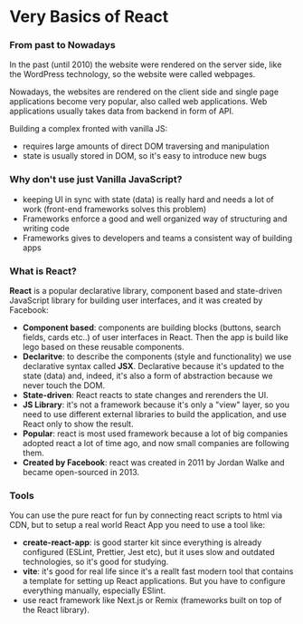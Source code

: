# Very Basics of React

### From past to Nowadays

In the past (until 2010) the website were rendered on the server side, like the WordPress technology, so the website were called webpages.

Nowadays, the websites are rendered on the client side and single page applications become very popular, also called web applications.
Web applications usually takes data from backend in form of API.

Building a complex fronted with vanilla JS:

- requires large amounts of direct DOM traversing and manipulation
- state is usually stored in DOM, so it's easy to introduce new bugs

### Why don't use just Vanilla JavaScript?

- keeping UI in sync with state (data) is really hard and needs a lot of work
  (front-end frameworks solves this problem)
- Frameworks enforce a good and well organized way of structuring and writing code
- Frameworks gives to developers and teams a consistent way of building apps

### What is React?

**React** is a popular declarative library, component based and state-driven JavaScript library for building user interfaces, and it was created by Facebook:

- **Component based**: components are building blocks (buttons, search fields, cards etc..) of user interfaces in React. Then the app is build like lego based on these reusable components.
- **Declaritve**: to describe the components (style and functionality) we use declarative syntax called **JSX**. Declarative because it's updated to the state (data) and, indeed, it's also a form of abstraction because we never touch the DOM.
- **State-driven**: React reacts to state changes and rerenders the UI.
- **JS Library**: it's not a framework because it's only a "view" layer, so you need to use different external libraries to build the application, and use React only to show the result.
- **Popular**: react is most used framework because a lot of big companies adopted react a lot of time ago, and now small companies are following them.
- **Created by Facebook**: react was created in 2011 by Jordan Walke and became open-sourced in 2013.

### Tools

You can use the pure react for fun by connecting react scripts to html via CDN, but to setup a real world React App you need to use a tool like:

- **create-react-app**: is good starter kit since everything is already configured (ESLint, Prettier, Jest etc), but it uses slow and outdated technologies, so it's good for studying.
- **vite**: it's good for real life since it's a reallt fast modern tool that contains a template for setting up React applications. But you have to configure everything manually, especially ESlint.
- use react framework like Next.js or Remix (frameworks built on top of the React library).


